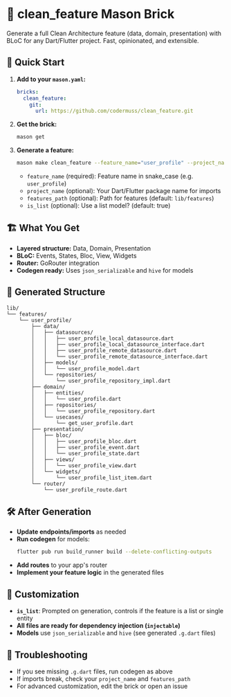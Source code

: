 # 🧱 clean_feature Mason Brick

Generate a full Clean Architecture feature (data, domain, presentation) with BLoC for any Dart/Flutter project. Fast, opinionated, and extensible.

## 🚀 Quick Start

1. **Add to your `mason.yaml`:**
    ```yaml
    bricks:
      clean_feature:
        git:
          url: https://github.com/codermuss/clean_feature.git
    ```

2. **Get the brick:**
    ```bash
    mason get
    ```

3. **Generate a feature:**
    ```bash
    mason make clean_feature --feature_name="user_profile" --project_name="my_app" --features_path="lib/features"
    ```

    - `feature_name` (required): Feature name in snake_case (e.g. `user_profile`)
    - `project_name` (optional): Your Dart/Flutter package name for imports
    - `features_path` (optional): Path for features (default: `lib/features`)
    - `is_list` (optional): Use a list model? (default: true)

## 🏗️ What You Get

- **Layered structure:** Data, Domain, Presentation
- **BLoC:** Events, States, Bloc, View, Widgets
- **Router:** GoRouter integration
- **Codegen ready:** Uses `json_serializable` and `hive` for models

## 📁 Generated Structure
```
lib/
└── features/
    └── user_profile/
        ├── data/
        │   ├── datasources/
        │   │   ├── user_profile_local_datasource.dart
        │   │   ├── user_profile_local_datasource_interface.dart
        │   │   ├── user_profile_remote_datasource.dart
        │   │   └── user_profile_remote_datasource_interface.dart
        │   ├── models/
        │   │   └── user_profile_model.dart
        │   └── repositories/
        │       └── user_profile_repository_impl.dart
        ├── domain/
        │   ├── entities/
        │   │   └── user_profile.dart
        │   ├── repositories/
        │   │   └── user_profile_repository.dart
        │   └── usecases/
        │       └── get_user_profile.dart
        ├── presentation/
        │   ├── bloc/
        │   │   ├── user_profile_bloc.dart
        │   │   ├── user_profile_event.dart
        │   │   └── user_profile_state.dart
        │   ├── views/
        │   │   └── user_profile_view.dart
        │   └── widgets/
        │       └── user_profile_list_item.dart
        └── router/
            └── user_profile_route.dart
```


## 🛠️ After Generation

- **Update endpoints/imports** as needed
- **Run codegen** for models:
    ```bash
    flutter pub run build_runner build --delete-conflicting-outputs
    ```
- **Add routes** to your app's router
- **Implement your feature logic** in the generated files

## 🧩 Customization

- **`is_list`**: Prompted on generation, controls if the feature is a list or single entity
- **All files are ready for dependency injection (`injectable`)**
- **Models** use `json_serializable` and `hive` (see generated `.g.dart` files)

## 🐞 Troubleshooting

- If you see missing `.g.dart` files, run codegen as above
- If imports break, check your `project_name` and `features_path`
- For advanced customization, edit the brick or open an issue